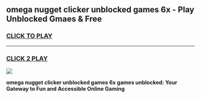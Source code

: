 
## omega nugget clicker unblocked games 6x - Play Unblocked Gmaes & Free
<h3>
<a href="https://news.freeplayer.one?title=omega_nugget_clicker_unblocked_games_6x&ref=16F">CLICK TO PLAY</a></h3>
<hr>

<h3>
<a href="https://news.freeplayer.one?title=omega_nugget_clicker_unblocked_games_6x&ref=16F">CLICK 2 PLAY</a>
  
</h3>

<a href="https://news.freeplayer.one?title=omega_nugget_clicker_unblocked_games_6x&ref=16F/"><img src="https://clearcache.store/games.png"></a>


**omega nugget clicker unblocked games 6x games unblocked: Your Gateway to Fun and Accessible Online Gaming**
